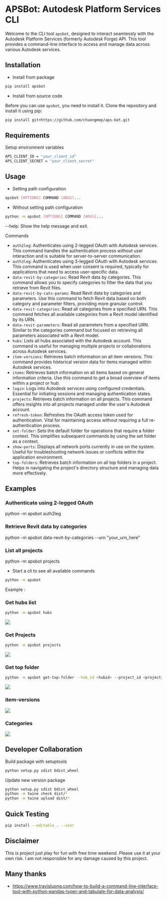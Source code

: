 # APSBot: Autodesk Platform Services CLI

Welcome to the CLI tool `apsbot`, designed to interact seamlessly with the Autodesk Platform Services (formerly Autodesk Forge) API. This tool provides a command-line interface to access and manage data across various Autodesk services.

## Installation

- Install from package 
```bash
pip install apsbot
```

- Install from source code

Before you can use `apsbot`, you need to install it. Clone the repository and install it using pip:

```bash
pip install git+https://github.com/chuongmep/aps-bot.git
```

## Requirements 

Setup environment variables

```bash
APS_CLIENT_ID = "your_client_id"
APS_CLIENT_SECRET = "your_client_secret"
```

## Usage
- Setting path configuration

```bash
apsbot [OPTIONS] COMMAND [ARGS]...
```

- Without setting path configuration
```bash
python -m apsbot [OPTIONS] COMMAND [ARGS]...
```
--help: Show the help message and exit.

Commands

- `auth2leg`: Authenticates using 2-legged OAuth with Autodesk services. This command handles the authentication process without user interaction and is suitable for server-to-server communication.
- `auth3leg`: Authenticates using 3-legged OAuth with Autodesk services. This command is used when user consent is required, typically for applications that need to access user-specific data.
- `data-revit-by-categories`: Read Revit data by categories. This command allows you to specify categories to filter the data that you retrieve from Revit files.
- `data-revit-by-cats-params`: Read Revit data by categories and parameters. Use this command to fetch Revit data based on both category and parameter filters, providing more granular control.
- `data-revit-categories`: Read all categories from a specified URN. This command fetches all available categories from a Revit model identified by its URN.
- `data-revit-parameters`: Read all parameters from a specified URN. Similar to the categories command but focused on retrieving all parameters associated with a Revit model.
- `hubs`: Lists all hubs associated with the Autodesk account. This command is useful for managing multiple projects or collaborations across Autodesk services.
- `item-versions`: Retrieves batch information on all item versions. This command provides historical version data for items managed within Autodesk services.
- `items`: Retrieves batch information on all items based on general information criteria. Use this command to get a broad overview of items within a project or hub.
- `login`: Logs into Autodesk services using configured credentials. Essential for initiating sessions and managing authentication states.
- `projects`: Retrieves batch information on all projects. This command offers insights into all projects managed under the user's Autodesk account.
- `refresh-token`: Refreshes the OAuth access token used for authentication. Vital for maintaining access without requiring a full re-authentication process.
- `set-folder`: Sets the default folder for operations that require a folder context. This simplifies subsequent commands by using the set folder as a context.
- `show-ports`: Displays all network ports currently in use on the system. Useful for troubleshooting network issues or conflicts within the application environment.
- `top-folders`: Retrieves batch information on all top folders in a project. Helps in navigating the project's directory structure and managing data more effectively.


## Examples

### Authenticate using 2-legged OAuth
python -m apsbot auth2leg

### Retrieve Revit data by categories
python -m apsbot data-revit-by-categories --urn "your_urn_here"

### List all projects
python -m apsbot projects


- Start a cli to see all available commands

```bash
python -m apsbot
```
Example : 

### Get hubs list

```bash
python -m apsbot hubs
```

![](docs/hubs.png)

### Get Projects 

```bash
python -m apsbot projects
```

![](docs/projects.png)

### Get top folder 

```bash
python -m apsbot get-top-folder --hub_id <hubid> --project_id <projectid>
```

![](docs/top-folder.png)

### item-versions 

![](docs/item-version.png)

### Categories

![](docs/categories.png)

## Developer Collaboration


Build package with setuptools
```bash
python setup.py sdist bdist_wheel
```

Update new version package 

```bash
python setup.py sdist bdist_wheel
python -m twine check dist/*
python -m twine upload dist/*
```

## Quick Testing 

```bash
pip install --editable . --user
```

## Disclaimer

This is project just play for fun with free time weekend. Please use it at your own risk. I am not responsible for any damage caused by this project.


## Many thanks 

- https://www.travisluong.com/how-to-build-a-command-line-interface-tool-with-python-pandas-typer-and-tabulate-for-data-analysis/
